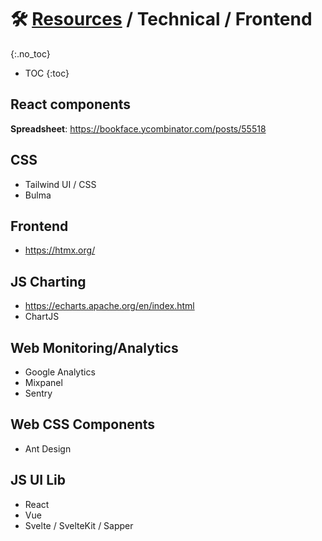 
# 🛠 [Resources](/README.md) / Technical / Frontend
{:.no_toc}

* TOC
{:toc}


## React components
__Spreadsheet__: https://bookface.ycombinator.com/posts/55518

## CSS
- Tailwind UI / CSS
- Bulma

## Frontend
- https://htmx.org/

## JS Charting
- https://echarts.apache.org/en/index.html
- ChartJS 

## Web Monitoring/Analytics
- Google Analytics
- Mixpanel
- Sentry

## Web CSS Components
- Ant Design

## JS UI Lib
- React
- Vue
- Svelte / SvelteKit / Sapper


